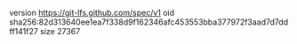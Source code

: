 version https://git-lfs.github.com/spec/v1
oid sha256:82d313640ee1ea7f338d9f162346afc453553bba377972f3aad7d7ddff141f27
size 27367
